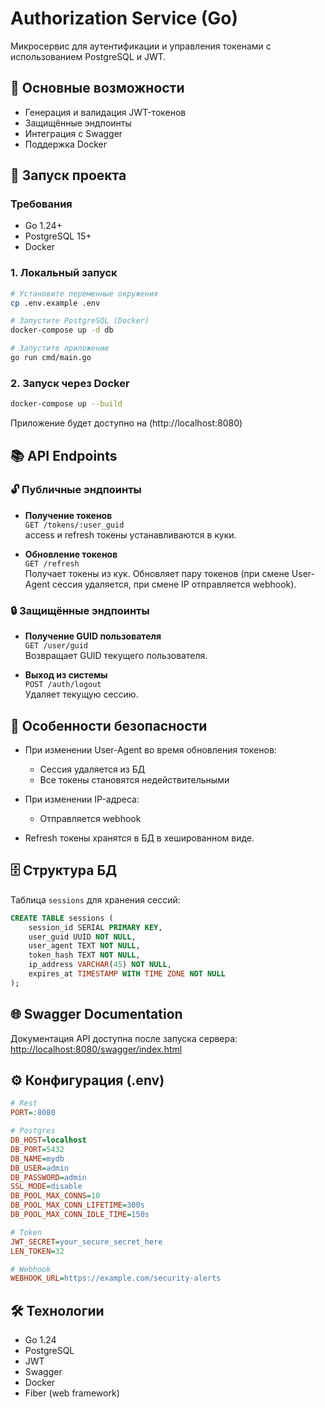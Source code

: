
# Authorization Service (Go)

Микросервис для аутентификации и управления токенами с использованием PostgreSQL и JWT.

## 📌 Основные возможности

- Генерация и валидация JWT-токенов   
- Защищённые эндпоинты  
- Интеграция с Swagger  
- Поддержка Docker  

## 🚀 Запуск проекта

### Требования
- Go 1.24+  
- PostgreSQL 15+  
- Docker

### 1. Локальный запуск

```bash
# Установите переменные окружения
cp .env.example .env

# Запустите PostgreSQL (Docker)
docker-compose up -d db

# Запустите приложение
go run cmd/main.go
```

### 2. Запуск через Docker

```bash
docker-compose up --build
```

Приложение будет доступно на (http://localhost:8080)

## 📚 API Endpoints

### 🔓 Публичные эндпоинты

- **Получение токенов**  
  `GET /tokens/:user_guid`  
  access и refresh токены устанавливаются в куки.

- **Обновление токенов**  
  `GET /refresh`  
  Получает токены из кук. Обновляет пару токенов (при смене User-Agent сессия удаляется, при смене IP отправляется webhook).

### 🔒 Защищённые эндпоинты

- **Получение GUID пользователя**  
  `GET /user/guid`  
  Возвращает GUID текущего пользователя.

- **Выход из системы**  
  `POST /auth/logout`  
  Удаляет текущую сессию.

## 🔐 Особенности безопасности

- При изменении User-Agent во время обновления токенов:  
  - Сессия удаляется из БД  
  - Все токены становятся недействительными  

- При изменении IP-адреса:  
  - Отправляется webhook 

- Refresh токены хранятся в БД в хешированном виде.

## 🗄️ Структура БД

Таблица `sessions` для хранения сессий:

```sql
CREATE TABLE sessions (
    session_id SERIAL PRIMARY KEY,
    user_guid UUID NOT NULL,
    user_agent TEXT NOT NULL,
    token_hash TEXT NOT NULL,
    ip_address VARCHAR(45) NOT NULL,
    expires_at TIMESTAMP WITH TIME ZONE NOT NULL
);
```

## 🌐 Swagger Documentation

Документация API доступна после запуска сервера:  
[http://localhost:8080/swagger/index.html](http://localhost:8080/swagger/index.html)

## ⚙️ Конфигурация (.env)

```ini
# Rest
PORT=:8080

# Postgres
DB_HOST=localhost
DB_PORT=5432
DB_NAME=mydb
DB_USER=admin
DB_PASSWORD=admin
SSL_MODE=disable
DB_POOL_MAX_CONNS=10
DB_POOL_MAX_CONN_LIFETIME=300s
DB_POOL_MAX_CONN_IDLE_TIME=150s

# Token
JWT_SECRET=your_secure_secret_here
LEN_TOKEN=32

# Webhook
WEBHOOK_URL=https://example.com/security-alerts
```

## 🛠️ Технологии

- Go 1.24  
- PostgreSQL  
- JWT  
- Swagger  
- Docker  
- Fiber (web framework)
